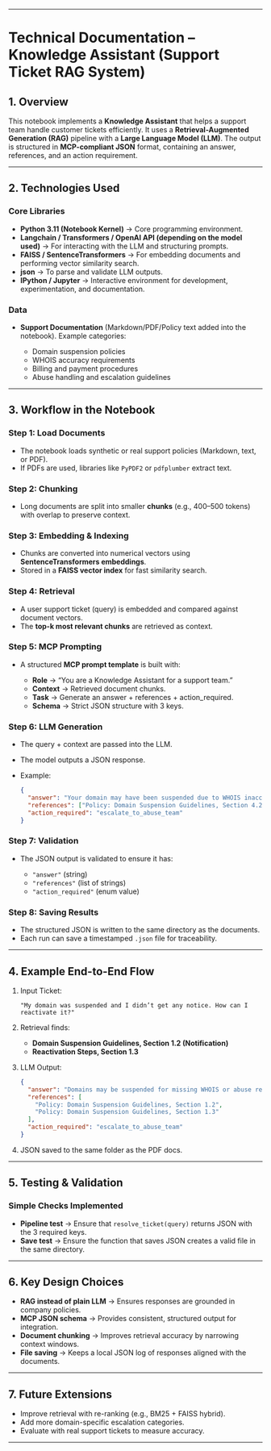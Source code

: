 
---

# Technical Documentation – Knowledge Assistant (Support Ticket RAG System)

## 1. Overview

This notebook implements a **Knowledge Assistant** that helps a support team handle customer tickets efficiently. It uses a **Retrieval-Augmented Generation (RAG)** pipeline with a **Large Language Model (LLM)**. The output is structured in **MCP-compliant JSON** format, containing an answer, references, and an action requirement.

---

## 2. Technologies Used

### Core Libraries

* **Python 3.11 (Notebook Kernel)** → Core programming environment.
* **Langchain / Transformers / OpenAI API (depending on the model used)** → For interacting with the LLM and structuring prompts.
* **FAISS / SentenceTransformers** → For embedding documents and performing vector similarity search.
* **json** → To parse and validate LLM outputs.
* **IPython / Jupyter** → Interactive environment for development, experimentation, and documentation.

### Data

* **Support Documentation** (Markdown/PDF/Policy text added into the notebook).
  Example categories:

  * Domain suspension policies
  * WHOIS accuracy requirements
  * Billing and payment procedures
  * Abuse handling and escalation guidelines

---

## 3. Workflow in the Notebook

### Step 1: Load Documents

* The notebook loads synthetic or real support policies (Markdown, text, or PDF).
* If PDFs are used, libraries like `PyPDF2` or `pdfplumber` extract text.

### Step 2: Chunking

* Long documents are split into smaller **chunks** (e.g., 400–500 tokens) with overlap to preserve context.

### Step 3: Embedding & Indexing

* Chunks are converted into numerical vectors using **SentenceTransformers embeddings**.
* Stored in a **FAISS vector index** for fast similarity search.

### Step 4: Retrieval

* A user support ticket (query) is embedded and compared against document vectors.
* The **top-k most relevant chunks** are retrieved as context.

### Step 5: MCP Prompting

* A structured **MCP prompt template** is built with:

  * **Role** → “You are a Knowledge Assistant for a support team.”
  * **Context** → Retrieved document chunks.
  * **Task** → Generate an answer + references + action\_required.
  * **Schema** → Strict JSON structure with 3 keys.

### Step 6: LLM Generation

* The query + context are passed into the LLM.
* The model outputs a JSON response.
* Example:

  ```json
  {
    "answer": "Your domain may have been suspended due to WHOIS inaccuracies. Please update your details and contact support.",
    "references": ["Policy: Domain Suspension Guidelines, Section 4.2"],
    "action_required": "escalate_to_abuse_team"
  }
  ```

### Step 7: Validation

* The JSON output is validated to ensure it has:

  * `"answer"` (string)
  * `"references"` (list of strings)
  * `"action_required"` (enum value)

### Step 8: Saving Results

* The structured JSON is written to the same directory as the documents.
* Each run can save a timestamped `.json` file for traceability.

---

## 4. Example End-to-End Flow

1. Input Ticket:

   ```
   "My domain was suspended and I didn’t get any notice. How can I reactivate it?"
   ```

2. Retrieval finds:

   * **Domain Suspension Guidelines, Section 1.2 (Notification)**
   * **Reactivation Steps, Section 1.3**

3. LLM Output:

   ```json
   {
     "answer": "Domains may be suspended for missing WHOIS or abuse reports. To reactivate, update your WHOIS details or resolve billing issues. If related to abuse, the Abuse Team must review.",
     "references": [
       "Policy: Domain Suspension Guidelines, Section 1.2",
       "Policy: Domain Suspension Guidelines, Section 1.3"
     ],
     "action_required": "escalate_to_abuse_team"
   }
   ```

4. JSON saved to the same folder as the PDF docs.

---

## 5. Testing & Validation

### Simple Checks Implemented

* **Pipeline test** → Ensure that `resolve_ticket(query)` returns JSON with the 3 required keys.
* **Save test** → Ensure the function that saves JSON creates a valid file in the same directory.


---

## 6. Key Design Choices

* **RAG instead of plain LLM** → Ensures responses are grounded in company policies.
* **MCP JSON schema** → Provides consistent, structured output for integration.
* **Document chunking** → Improves retrieval accuracy by narrowing context windows.
* **File saving** → Keeps a local JSON log of responses aligned with the documents.

---

## 7. Future Extensions

* Improve retrieval with re-ranking (e.g., BM25 + FAISS hybrid).
* Add more domain-specific escalation categories.
* Evaluate with real support tickets to measure accuracy.

---

